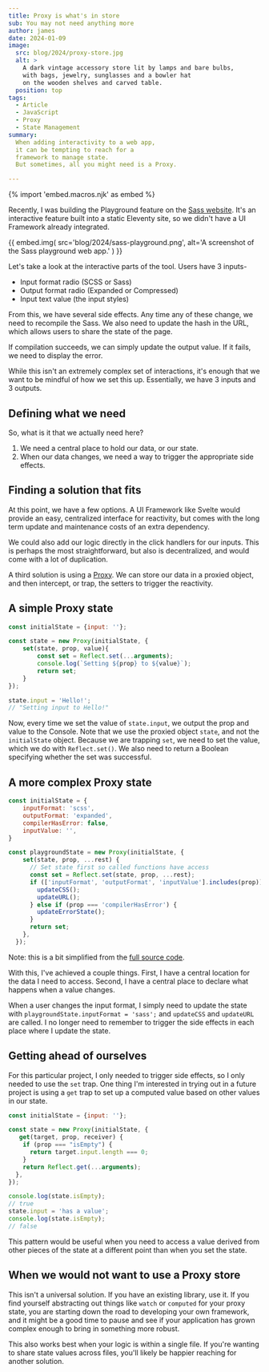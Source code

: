 ```yaml
---
title: Proxy is what's in store
sub: You may not need anything more
author: james
date: 2024-01-09
image:
  src: blog/2024/proxy-store.jpg
  alt: >
    A dark vintage accessory store lit by lamps and bare bulbs,
    with bags, jewelry, sunglasses and a bowler hat
    on the wooden shelves and carved table.
  position: top
tags:
  - Article
  - JavaScript
  - Proxy
  - State Management
summary:
  When adding interactivity to a web app,
  it can be tempting to reach for a
  framework to manage state.
  But sometimes, all you might need is a Proxy.

---
```


{% import 'embed.macros.njk' as embed %}

Recently, I was building the Playground feature on the [Sass
website](https://sass-lang.com/playground/). It's an interactive feature built
into a static Eleventy site, so we didn't have a UI Framework already
integrated.

{{ embed.img(
  src='blog/2024/sass-playground.png',
  alt='A screenshot of the Sass playground web app.'
) }}

Let's take a look at the interactive parts of the tool. Users have 3 inputs-
- Input format radio (SCSS or Sass)
- Output format radio (Expanded or Compressed)
- Input text value (the input styles)

From this, we have several side effects. Any time any of these change, we need to
recompile the Sass. We also need to update the hash in the URL, which allows
users to share the state of the page.

If compilation succeeds, we can simply update the output value. If it fails, we
need to display the error.

While this isn't an extremely complex set of interactions, it's enough that we
want to be mindful of how we set this up. Essentially, we have 3 inputs and 3
outputs.

## Defining what we need

So, what is it that we actually need here?

1. We need a central place to hold our data, or our state.
2. When our data changes, we need a way to trigger the appropriate side effects.

## Finding a solution that fits

At this point, we have a few options. A UI Framework like Svelte would provide
an easy, centralized interface for reactivity, but comes with the long term
update and maintenance costs of an extra dependency.

We could also add our logic directly in the click handlers for our inputs. This
is perhaps the most straightforward, but also is decentralized, and would come
with a lot of duplication.

A third solution is using a
[Proxy](https://developer.mozilla.org/en-US/docs/Web/JavaScript/Reference/Global_Objects/Proxy).
We can store our data in a proxied object, and then intercept, or trap, the
setters to trigger the reactivity.

## A simple Proxy state

```js
const initialState = {input: ''};

const state = new Proxy(initialState, {
	set(state, prop, value){
		const set = Reflect.set(...arguments);
		console.log(`Setting ${prop} to ${value}`);
		return set;
	}
});

state.input = 'Hello!';
// "Setting input to Hello!"
```

Now, every time we set the value of `state.input`, we output the prop and value
to the Console. Note that we use the proxied object `state`, and not the
`initialState` object. Because we are trapping `set`, we need to set the value,
which we do with `Reflect.set()`. We also need to return a Boolean specifying
whether the set was successful.

## A more complex Proxy state

```js
const initialState = {
	inputFormat: 'scss',
	outputFormat: 'expanded',
	compilerHasError: false,
	inputValue: '',
}

const playgroundState = new Proxy(initialState, {
    set(state, prop, ...rest) {
      // Set state first so called functions have access
      const set = Reflect.set(state, prop, ...rest);
      if (['inputFormat', 'outputFormat', 'inputValue'].includes(prop)) {
        updateCSS();
        updateURL();
      } else if (prop === 'compilerHasError') {
        updateErrorState();
      }
      return set;
    },
  });
```

Note: this is a bit simplified from the [full source
code](https://github.com/sass/sass-site/blob/main/source/assets/js/playground.ts).

With this, I've achieved a couple things. First, I have a central location for
the data I need to access. Second, I have a central place to declare what
happens when a value changes.

When a user changes the input format, I simply need to update the state with
`playgroundState.inputFormat = 'sass';` and `updateCSS` and `updateURL` are
called. I no longer need to remember to trigger the side effects in each place
where I update the state.

## Getting ahead of ourselves

For this particular project, I only needed to trigger side effects, so I only
needed to use the `set` trap. One thing I'm interested in trying out in a future
project is using a `get` trap to set up a computed value based on other values
in our state.

```js
const initialState = {input: ''};

const state = new Proxy(initialState, {
   get(target, prop, receiver) {
    if (prop === "isEmpty") {
      return target.input.length === 0;
    }
    return Reflect.get(...arguments);
  },
});

console.log(state.isEmpty);
// true
state.input = 'has a value';
console.log(state.isEmpty);
// false
```

This pattern would be useful when you need to access a value derived from other
pieces of the state at a different point than when you set the state.

## When we would not want to use a Proxy store

This isn't a universal solution. If you have an existing library, use it. If you
find yourself abstracting out things like `watch` or `computed` for your proxy
state, you are starting down the road to developing your own framework, and it
might be a good time to pause and see if your application has grown complex
enough to bring in something more robust.

This also works best when your logic is within a single file. If you're wanting
to share state values across files, you'll likely be happier reaching for
another solution.

